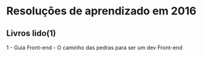 # Resoluções de aprendizado em 2016

## Livros lido(1)
1 - Guia Front-end - O caminho das pedras para ser um dev Front-end
